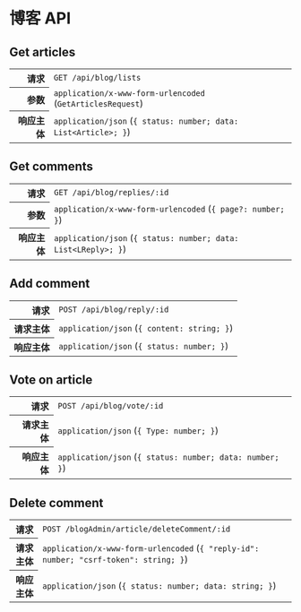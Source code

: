 # 博客 API

## Get articles

<table>
  <tr>
    <th align="right">请求</th>
    <td><code>GET /api/blog/lists</code></td>
  </tr>
  <tr>
    <th align="right">参数</th>
    <td><code>application/x-www-form-urlencoded</code> (<code>GetArticlesRequest</code>)</td>
  </tr>
  <tr>
    <th align="right">响应主体</th>
    <td><code>application/json</code> (<code>{ status: number; data: List&lt;Article&gt;; }</code>)</td>
  </tr>
</table>

## Get comments

<table>
  <tr>
    <th align="right">请求</th>
    <td><code>GET /api/blog/replies/:id</code></td>
  </tr>
  <tr>
    <th align="right">参数</th>
    <td><code>application/x-www-form-urlencoded</code> (<code>{ page?: number; }</code>)</td>
  </tr>
  <tr>
    <th align="right">响应主体</th>
    <td><code>application/json</code> (<code>{ status: number; data: List&lt;LReply&gt;; }</code>)</td>
  </tr>
</table>

## Add comment

<table>
  <tr>
    <th align="right">请求</th>
    <td><code>POST /api/blog/reply/:id</code></td>
  </tr>
  <tr>
    <th align="right">请求主体</th>
    <td><code>application/json</code> (<code>{ content: string; }</code>)</td>
  </tr>
  <tr>
    <th align="right">响应主体</th>
    <td><code>application/json</code> (<code>{ status: number; }</code>)</td>
  </tr>
</table>

## Vote on article

<table>
  <tr>
    <th align="right">请求</th>
    <td><code>POST /api/blog/vote/:id</code></td>
  </tr>
  <tr>
    <th align="right">请求主体</th>
    <td><code>application/json</code> (<code>{ Type: number; }</code>)</td>
  </tr>
  <tr>
    <th align="right">响应主体</th>
    <td><code>application/json</code> (<code>{ status: number; data: number; }</code>)</td>
  </tr>
</table>

## Delete comment

<table>
  <tr>
    <th align="right">请求</th>
    <td><code>POST /blogAdmin/article/deleteComment/:id</code></td>
  </tr>
  <tr>
    <th align="right">请求主体</th>
    <td><code>application/x-www-form-urlencoded</code> (<code>{ "reply-id": number; "csrf-token": string; }</code>)</td>
  </tr>
  <tr>
    <th align="right">响应主体</th>
    <td><code>application/json</code> (<code>{ status: number; data: string; }</code>)</td>
  </tr>
</table>
